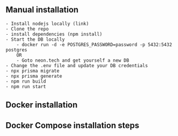 ## Manual installation

    - Install nodejs locally (link)
    - Clone the repo
    - install dependencies (npm install)
    - Start the DB locally
        - docker run -d -e POSTGRES_PASSWORD=password -p 5432:5432 postgres
        OR
        - Goto neon.tech and get yourself a new DB
    - Change the .env file and update your DB credentials
    - npx prisma migrate
    - npx prisma generate
    - npm run build
    - npm run start

## Docker installation

## Docker Compose installation steps
